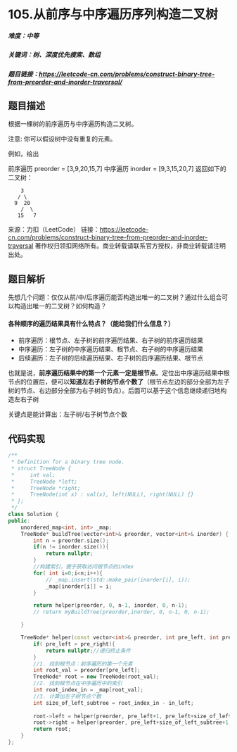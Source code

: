 # 105.从前序与中序遍历序列构造二叉树

##### 难度：中等

##### 关键词：树、深度优先搜索、数组

##### 题目链接：https://leetcode-cn.com/problems/construct-binary-tree-from-preorder-and-inorder-traversal/

## 题目描述

根据一棵树的前序遍历与中序遍历构造二叉树。

注意:
你可以假设树中没有重复的元素。

例如，给出

前序遍历 preorder = [3,9,20,15,7]
中序遍历 inorder = [9,3,15,20,7]
返回如下的二叉树：

```
    3
   / \
  9  20
    /  \
   15   7
```

来源：力扣（LeetCode）
链接：https://leetcode-cn.com/problems/construct-binary-tree-from-preorder-and-inorder-traversal
著作权归领扣网络所有。商业转载请联系官方授权，非商业转载请注明出处。

## 题目解析

先想几个问题：仅仅从前/中/后序遍历能否构造出唯一的二叉树？通过什么组合可以构造出唯一的二叉树？如何构造？

#### 各种顺序的遍历结果具有什么特点？（能给我们什么信息？）

- 前序遍历：根节点、左子树的前序遍历结果、右子树的前序遍历结果
- 中序遍历：左子树的中序遍历结果、根节点、右子树的中序遍历结果
- 后续遍历：左子树的后续遍历结果、右子树的后序遍历结果、根节点

也就是说，**前序遍历结果中的第一个元素一定是根节点**。定位出中序遍历结果中根节点的位置后，便可以**知道左右子树的节点个数了**（根节点左边的部分全部为左子树的节点、右边部分全部为右子树的节点）。后面可以基于这个信息继续递归地构造左右子树

关键点是能计算出：左子树/右子树节点个数

## 代码实现

```c++
/**
 * Definition for a binary tree node.
 * struct TreeNode {
 *     int val;
 *     TreeNode *left;
 *     TreeNode *right;
 *     TreeNode(int x) : val(x), left(NULL), right(NULL) {}
 * };
 */
class Solution {
public:
    unordered_map<int, int> _map;
    TreeNode* buildTree(vector<int>& preorder, vector<int>& inorder) {
        int n = preorder.size();
        if(n != inorder.size()){
            return nullptr;
        }
        //构建索引，便于获取访问根节点的index
        for( int i=0;i<n;i++){
            // _map.insert(std::make_pair(inorder[i], i));
            _map[inorder[i]] = i;
        }

        return helper(preorder, 0, n-1, inorder, 0, n-1);
        // return myBuildTree(preorder,inorder, 0, n-1, 0, n-1);

    }

    TreeNode* helper(const vector<int>& preorder, int pre_left, int pre_right, const vector<int>& inorder, int in_left, int in_right){
        if( pre_left > pre_right){
            return nullptr;//递归终止条件
        }
        //1. 找到根节点：前序遍历的第一个元素
        int root_val = preorder[pre_left];
        TreeNode* root = new TreeNode(root_val);
        //2. 找到根节点在中序遍历中的索引
        int root_index_in = _map[root_val];
        //3. 计算出左子树节点个数
        int size_of_left_subtree = root_index_in - in_left;
        
        root->left = helper(preorder, pre_left+1, pre_left+size_of_left_subtree, inorder, in_left, root_index_in-1);
        root->right = helper(preorder, pre_left+size_of_left_subtree+1, pre_right, inorder, root_index_in+1, in_right);
        return root;
    }
};
```

